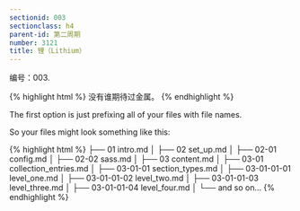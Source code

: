 ```yaml
---
sectionid: 003
sectionclass: h4
parent-id: 第二周期
number: 3121
title: 锂（Lithium）
---
```

编号：003.

{% highlight html %}
没有谁期待过金属。
{% endhighlight %}

The first option is just prefixing all of your files with file names.

So your files might look something like this:

{% highlight html %}
├── 01 intro.md
│
├── 02 set_up.md
│
├── 02-01 config.md
│
├── 02-02 sass.md
│
├── 03 content.md
│
├── 03-01 collection_entries.md
│
├── 03-01-01 section_types.md
│
├── 03-01-01-01 level_one.md
│
├── 03-01-01-02 level_two.md
│
├── 03-01-01-03 level_three.md
│
├── 03-01-01-04 level_four.md
│
└── and so on...
{% endhighlight %}